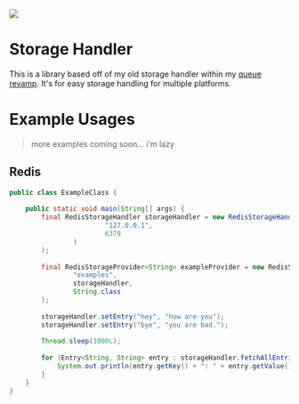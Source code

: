 <img src="https://www.code-inspector.com/project/27285/score/svg"> 

# Storage Handler
This is a library based off of my old storage handler within my [queue revamp](https://github.com/NoSequel/queue-recode). It's for easy storage handling for multiple platforms.

# Example Usages
> more examples coming soon... i'm lazy

## Redis
```java
public class ExampleClass {
    
    public static void main(String[] args) {
        final RedisStorageHandler storageHandler = new RedisStorageHandler(new NoAuthRedisSettings(
                        "127.0.0.1",
                        6379
                )
        );
        
        final RedisStorageProvider<String> exampleProvider = new RedisStorageProvider<>(
                "examples",
                storageHandler,
                String.class
        );
        
        storageHandler.setEntry("hey", "how are you");
        storageHandler.setEntry("bye", "you are bad.");
        
        Thread.sleep(1000L);
        
        for (Entry<String, String> entry : storageHandler.fetchAllEntries().join()) {
            System.out.println(entry.getKey() + ": " + entry.getValue());
        }
    }
}
```